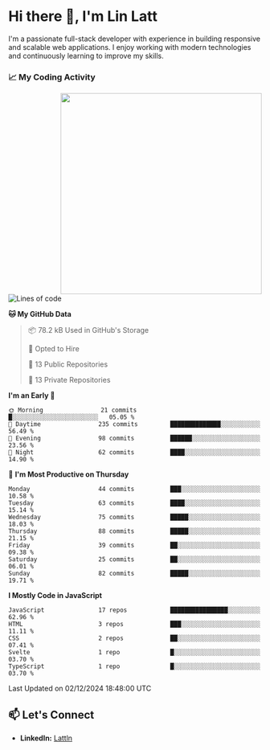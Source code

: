 # Hi there 👋, I'm Lin Latt

I'm a passionate full-stack developer with experience in building responsive and scalable web applications. I enjoy working with modern technologies and continuously learning to improve my skills.

### 📈 My Coding Activity 
<img src="https://github.com/user-attachments/assets/6cec4854-3eec-4600-9120-9be1d3cb2bfe"  width="400px" align="right">

<!--START_SECTION:waka-->
![Lines of code](https://img.shields.io/badge/From%20Hello%20World%20I%27ve%20Written-312.8%20thousand%20lines%20of%20code-blue)

**🐱 My GitHub Data** 

> 📦 78.2 kB Used in GitHub's Storage 
 > 
> 💼 Opted to Hire
 > 
> 📜 13 Public Repositories 
 > 
> 🔑 13 Private Repositories 
 > 
**I'm an Early 🐤** 

```text
🌞 Morning                21 commits          █░░░░░░░░░░░░░░░░░░░░░░░░   05.05 % 
🌆 Daytime                235 commits         ██████████████░░░░░░░░░░░   56.49 % 
🌃 Evening                98 commits          ██████░░░░░░░░░░░░░░░░░░░   23.56 % 
🌙 Night                  62 commits          ████░░░░░░░░░░░░░░░░░░░░░   14.90 % 
```
📅 **I'm Most Productive on Thursday** 

```text
Monday                   44 commits          ███░░░░░░░░░░░░░░░░░░░░░░   10.58 % 
Tuesday                  63 commits          ████░░░░░░░░░░░░░░░░░░░░░   15.14 % 
Wednesday                75 commits          █████░░░░░░░░░░░░░░░░░░░░   18.03 % 
Thursday                 88 commits          █████░░░░░░░░░░░░░░░░░░░░   21.15 % 
Friday                   39 commits          ██░░░░░░░░░░░░░░░░░░░░░░░   09.38 % 
Saturday                 25 commits          ██░░░░░░░░░░░░░░░░░░░░░░░   06.01 % 
Sunday                   82 commits          █████░░░░░░░░░░░░░░░░░░░░   19.71 % 
```


**I Mostly Code in JavaScript** 

```text
JavaScript               17 repos            ████████████████░░░░░░░░░   62.96 % 
HTML                     3 repos             ███░░░░░░░░░░░░░░░░░░░░░░   11.11 % 
CSS                      2 repos             ██░░░░░░░░░░░░░░░░░░░░░░░   07.41 % 
Svelte                   1 repo              █░░░░░░░░░░░░░░░░░░░░░░░░   03.70 % 
TypeScript               1 repo              █░░░░░░░░░░░░░░░░░░░░░░░░   03.70 % 
```




 Last Updated on 02/12/2024 18:48:00 UTC
<!--END_SECTION:waka-->

## 📫 Let's Connect

- **LinkedIn:** [Lattln](https://linkedin.com/in/lin-latt)
<!-- - **Portfolio:** [Your Portfolio](https://yourportfolio.com) -->
